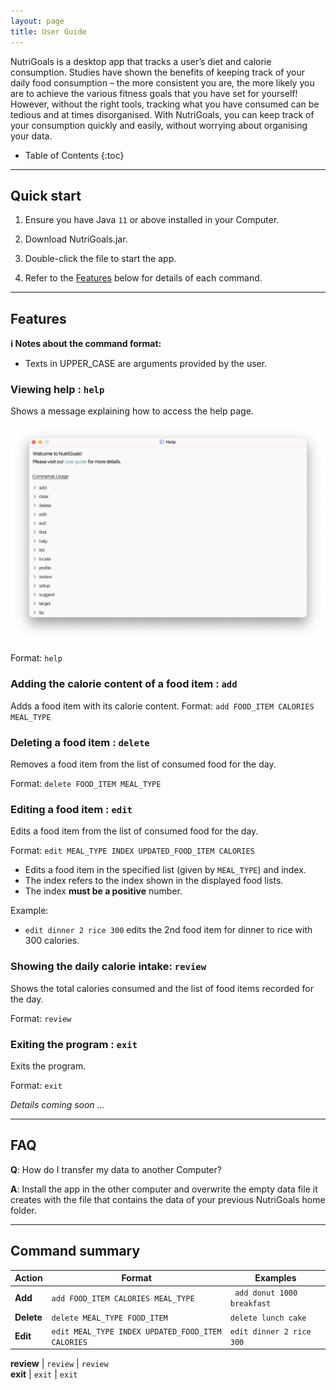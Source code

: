 ```yaml
---
layout: page
title: User Guide
---
```


NutriGoals is a desktop app that tracks a user’s diet and calorie consumption. Studies have shown the benefits of keeping track of your daily food consumption – the more consistent you are, the more likely you are to achieve the various fitness goals that you have set for yourself! However, without the right tools, tracking what you have consumed can be tedious and at times disorganised. With NutriGoals, you can keep track of your consumption quickly and easily, without worrying about organising your data.
* Table of Contents
{:toc}

--------------------------------------------------------------------------------------------------------------------

## Quick start

1. Ensure you have Java `11` or above installed in your Computer.

2. Download NutriGoals.jar.

3. Double-click the file to start the app.

4. Refer to the [Features](#features) below for details of each command.

--------------------------------------------------------------------------------------------------------------------

## Features

<div markdown="block" class="alert alert-info">

**:information_source: Notes about the command format:**<br>

* Texts in UPPER_CASE are arguments provided by the user.

</div>

### Viewing help : `help`

Shows a message explaining how to access the help page.

![help message](images/helpMessage.png)

Format: `help`


### Adding the calorie content of a food item : `add`

Adds a food item with its calorie content.
Format: `add FOOD_ITEM CALORIES MEAL_TYPE`

### Deleting a food item : `delete`

Removes a food item from the list of consumed food for the day.

Format: `delete FOOD_ITEM MEAL_TYPE`

### Editing a food item : `edit`

Edits a food item from the list of consumed food for the day.

Format: `edit MEAL_TYPE INDEX UPDATED_FOOD_ITEM CALORIES`

* Edits a food item in the specified list (given by `MEAL_TYPE`) and index.
* The index refers to the index shown in the displayed food lists.
* The index **must be a positive** number.

Example:

* `edit dinner 2 rice 300` edits the 2nd food item for dinner to rice with 300 calories.

### Showing the daily calorie intake: `review`

Shows the total calories consumed and the list of food items recorded for the day.

Format: `review`

### Exiting the program : `exit`

Exits the program.

Format: `exit`


_Details coming soon ..._

--------------------------------------------------------------------------------------------------------------------

## FAQ

**Q**: How do I transfer my data to another Computer?<br>

**A**: Install the app in the other computer and overwrite the empty data file it creates with the file that contains the data of your previous NutriGoals home folder.

--------------------------------------------------------------------------------------------------------------------
## Command summary
 Action     | Format                             | Examples
------------|----------------------------------- | --------------------------------------------------------------------  
 **Add**    | `add FOOD_ITEM CALORIES MEAL_TYPE` | ` add donut 1000 breakfast`
 **Delete** | `delete MEAL_TYPE FOOD_ITEM`       |  `delete lunch cake`                                                                         
 **Edit**   | `edit MEAL_TYPE INDEX UPDATED_FOOD_ITEM CALORIES`         | `edit dinner 2 rice 300 ` 

 **review** | `review`                           | `review`                                                                  
 **exit**   | `exit`                             |    `exit`                                                                                                     


